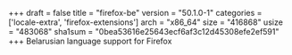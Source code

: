 +++
draft = false
title = "firefox-be"
version = "50.1.0-1"
categories = ['locale-extra', 'firefox-extensions']
arch = "x86_64"
size = "416868"
usize = "483068"
sha1sum = "0bea53616e25643ecf6af3c12d45308efe2ef591"
+++
Belarusian language support for Firefox